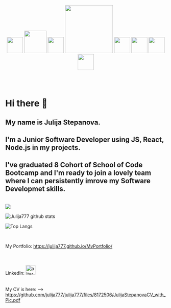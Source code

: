 <p align="center">
<img src="https://user-images.githubusercontent.com/32721917/154956018-4935c889-80ef-44c3-8e15-967676af7e77.png" width="50">            <img src="https://user-images.githubusercontent.com/32721917/154956136-db9ef1cc-112d-4c1d-a7c2-f6d3bbd14e88.png" width="70">              <img src="https://user-images.githubusercontent.com/32721917/154956152-335b9c7f-438c-4516-8684-ef2cc7926bb6.png" width="50">              <img src="https://user-images.githubusercontent.com/32721917/154956165-8d13e348-ef0b-4a88-8233-8a16d5e4e116.png" width="150">              <img src="https://user-images.githubusercontent.com/32721917/154956183-0d4d1b29-fb98-4073-8b56-4a6712d27fd8.png" width="50">              <img src="https://user-images.githubusercontent.com/32721917/154956235-c4d75c16-9271-4a49-b26a-d3207d232734.png" width="50">              <img src="https://user-images.githubusercontent.com/32721917/154956259-120545bd-f2f5-4841-aa49-e3caa24e4eee.png" width="50">              <img src="https://user-images.githubusercontent.com/32721917/154956269-072b3cc4-d24f-4ff1-aa99-052e2183ee75.png" width="50"> 
<br>
<br>
  <p/>

<br>


# Hi there 👋
## My name is Julija Stepanova. 

## I'm a Junior Software Developer using JS, React, Node.js in my projects.
## I've graduated 8 Cohort of School of Code Bootcamp and I'm ready to join a lovely team where I can persistently imrove my Software Developmet skills.

 <br>
 

<img src="https://www.codewars.com/users/julija777/badges/large">
    <br>



![Julija777 github stats](https://github-readme-stats.vercel.app/api?username=julija777&count_private=true&theme=tokyonight&hide=prs)

![Top Langs](https://github-readme-stats.vercel.app/api/top-langs/?username=julija777&layout=compact&theme=radical)
 
<br>




My Portfolio: https://julija777.github.io/MyPortfolio/
<br>
<br>
<br>
<br>
LinkedIn:  <a href="https://www.linkedin.com/in/julia-stepanova-software-engineer">
<img src="https://cdn-icons-png.flaticon.com/512/174/174857.png" alt="alternate text"
width="30px">
</a>
<br>
<br>
<br>
My CV is here:
--> https://github.com/julija777/julija777/files/8172506/JulijaStepanovaCV_with_Pic.pdf
<!---  
<br>
<br>
<br>
<img src="https://user-images.githubusercontent.com/32721917/156439657-1f66fe82-af76-4090-80ca-921372f3151a.png" width="1000">
---> 


